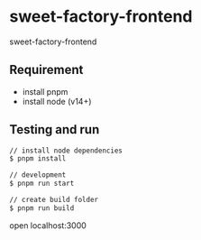 # sweet-factory-frontend

sweet-factory-frontend

## Requirement

- install pnpm
- install node (v14+)

## Testing and run

```zsh
// install node dependencies
$ pnpm install

// development
$ pnpm run start

// create build folder
$ pnpm run build
```

open localhost:3000

